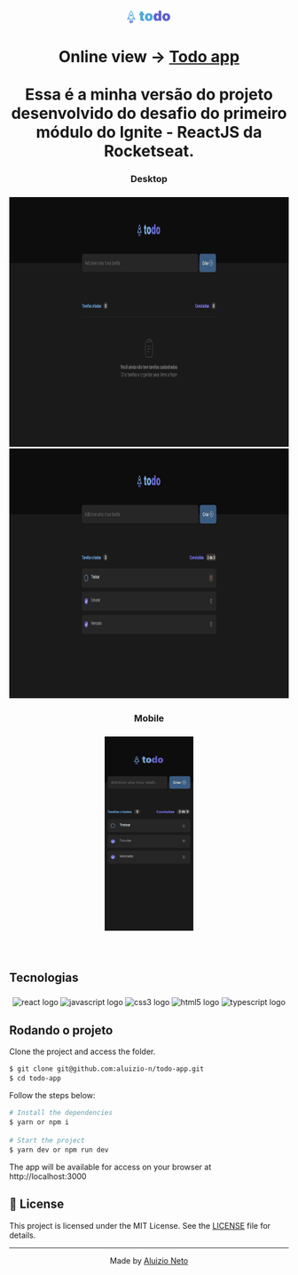 <div align="center">
  <img height="30" src="./src/assets/logo.svg"  />
</div>

###

<h1 align="center">Online view -> <a href="https://todo-app-eight-rose.vercel.app/">Todo app</a> <br><br>Essa é a minha versão do projeto desenvolvido do desafio  do primeiro módulo do Ignite - ReactJS da Rocketseat.</h1>

###

<h3 align="center">Desktop</h3>

###

<div align="center">
  <img height="450" src="./src/assets/readme/todo-without-tasks.png"  />
</div>

<div align="center">
  <img height="450" src="./src/assets/readme/todo-with-tasks.png"  />
</div>

###

<h3 align="center">Mobile</h3>

###

<div align="center">
  <img height="350" src="./src/assets/readme/todo-mobile.png"  />
</div>

###

<br clear="both">

<h2 align="left">Tecnologias</h2>

###

<div align="center">
  <img src="https://cdn.jsdelivr.net/gh/devicons/devicon/icons/react/react-original.svg" height="40" width="52" alt="react logo"  />
  <img src="https://cdn.jsdelivr.net/gh/devicons/devicon/icons/javascript/javascript-original.svg" height="40" width="52" alt="javascript logo"  />
  <img src="https://cdn.jsdelivr.net/gh/devicons/devicon/icons/css3/css3-original.svg" height="40" width="52" alt="css3 logo"  />
  <img src="https://cdn.jsdelivr.net/gh/devicons/devicon/icons/html5/html5-original.svg" height="40" width="52" alt="html5 logo"  />
  <img src="https://cdn.jsdelivr.net/gh/devicons/devicon/icons/typescript/typescript-original.svg" height="40" width="52" alt="typescript logo" />

</div>

###

## Rodando o projeto

Clone the project and access the folder.

```bash
$ git clone git@github.com:aluizio-n/todo-app.git
$ cd todo-app
```

Follow the steps below:

```bash
# Install the dependencies
$ yarn or npm i

# Start the project
$ yarn dev or npm run dev
```

The app will be available for access on your browser at http://localhost:3000


## 📝 License

This project is licensed under the MIT License. See the [LICENSE](LICENSE.md) file for details.

---

<p align="center">Made by <a href="https://github.com/aluizio-n">Aluizio Neto</a></p>